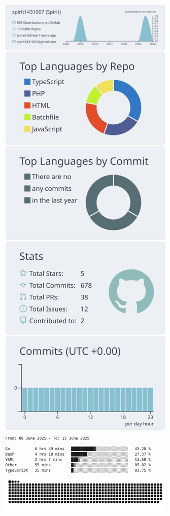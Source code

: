 [![](https://raw.githubusercontent.com/spirit1431007/spirit1431007/master/profile-summary-card-output/nord_bright/0-profile-details.svg)](https://git.io/spiritx)
[![](https://raw.githubusercontent.com/spirit1431007/spirit1431007/master/profile-summary-card-output/nord_bright/1-repos-per-language.svg)](https://git.io/spiritx) [![](https://raw.githubusercontent.com/spirit1431007/spirit1431007/master/profile-summary-card-output/nord_bright/2-most-commit-language.svg)](https://git.io/spiritx)
[![](https://raw.githubusercontent.com/spirit1431007/spirit1431007/master/profile-summary-card-output/nord_bright/3-stats.svg)](https://git.io/spiritx) [![](https://raw.githubusercontent.com/spirit1431007/spirit1431007/master/profile-summary-card-output/nord_bright/4-productive-time.svg)](https://git.io/spiritx)

<!--START_SECTION:waka-->

```txt
From: 08 June 2025 - To: 15 June 2025

Go           6 hrs 49 mins   ██████████▓░░░░░░░░░░░░░░   43.28 %
Bash         4 hrs 18 mins   ███████░░░░░░░░░░░░░░░░░░   27.37 %
YAML         2 hrs 7 mins    ███▒░░░░░░░░░░░░░░░░░░░░░   13.50 %
Other        55 mins         █▒░░░░░░░░░░░░░░░░░░░░░░░   05.82 %
TypeScript   35 mins         █░░░░░░░░░░░░░░░░░░░░░░░░   03.75 %
```

<!--END_SECTION:waka-->

![contribution](https://github.com/spirit1431007/spirit1431007/blob/output/github-contribution-grid-snake.svg)
